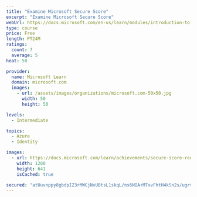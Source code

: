 ```yaml
---
title: "Examine Microsoft Secure Score"
excerpt: "Examine Microsoft Secure Score"
webUrl: https://docs.microsoft.com/en-us/learn/modules/introduction-to-microsoft-secure-score/
type: course
price: Free
length: PT24M
ratings:
  count: 7
  average: 5
heat: 50

provider:
  name: Microsoft Learn
  domain: microsoft.com
  images:
    - url: /assets/images/organizations/microsoft.com-50x50.jpg
      width: 50
      height: 50

levels:
  - Intermediate

topics:
  - Azure
  - Identity

images:
  - url: https://docs.microsoft.com/learn/achievements/secure-score-reduce-risk-social.png
    width: 1280
    height: 641
    isCached: true

secured: "atUuvnppy8gbdpIZ3rMWCjNvUBtsL1skqL/ns6NIA+MTxvFhtH4kSn2s/ugrvjcBTrkiYd13CxMs3VS8vxRxuExdKYo5sXEommhaqtnZeiT21Kj0ZHzHPsPHXD+i2daweeTXZdS+yDk7yn5lnjmRK3fLX0v60+8J2JhkfGnDAAWCfpIfZ+AONWUobnNoK5q+Sh2c3Ha2iTcU8/aqMZBgMN/+XWbMx/6mhfIQpI0qqYqlra90sAGsSCI15iB76G8nxySn5hwKte5jcca84TbTwvPtPpTryrf8jhWDTHiWz5k/fii+7MPM23n7HIKEhmX/KVvfXniG2PXZpBsp3UWaK2nvmz/NVf72MnmYNgQ0xBkWbQW2DFFLPAu/cAzDHN//Jqddn5QWCbyF/biTIGZWjCidRU7aVpL9lRoWp58WpPg=;TLDJZuS6xOEQH9X/xrpuhw=="
---
```


